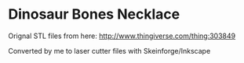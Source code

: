 Dinosaur Bones Necklace
======


Orignal STL files from here:
http://www.thingiverse.com/thing:303849


Converted by me to laser cutter files with Skeinforge/Inkscape
